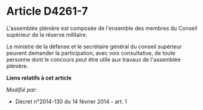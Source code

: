 # Article D4261-7

L'assemblée plénière est composée de l'ensemble des membres du Conseil supérieur de la réserve militaire. 

Le ministre de la défense et le secrétaire général du conseil supérieur peuvent demander la participation, avec voix
consultative, de toute personne dont le concours peut être utile aux travaux de l'assemblée plénière.

**Liens relatifs à cet article**

_Modifié par_:

  - Décret n°2014-130 du 14 février 2014 - art. 1
